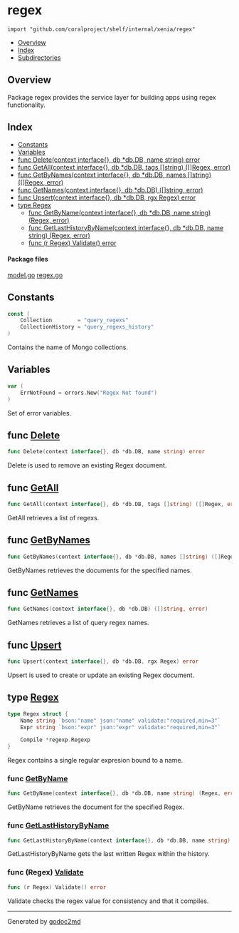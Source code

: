 

# regex
`import "github.com/coralproject/shelf/internal/xenia/regex"`

* [Overview](#pkg-overview)
* [Index](#pkg-index)
* [Subdirectories](#pkg-subdirectories)

## <a name="pkg-overview">Overview</a>
Package regex provides the service layer for building apps using
regex functionality.




## <a name="pkg-index">Index</a>
* [Constants](#pkg-constants)
* [Variables](#pkg-variables)
* [func Delete(context interface{}, db *db.DB, name string) error](#Delete)
* [func GetAll(context interface{}, db *db.DB, tags []string) ([]Regex, error)](#GetAll)
* [func GetByNames(context interface{}, db *db.DB, names []string) ([]Regex, error)](#GetByNames)
* [func GetNames(context interface{}, db *db.DB) ([]string, error)](#GetNames)
* [func Upsert(context interface{}, db *db.DB, rgx Regex) error](#Upsert)
* [type Regex](#Regex)
  * [func GetByName(context interface{}, db *db.DB, name string) (Regex, error)](#GetByName)
  * [func GetLastHistoryByName(context interface{}, db *db.DB, name string) (Regex, error)](#GetLastHistoryByName)
  * [func (r Regex) Validate() error](#Regex.Validate)


#### <a name="pkg-files">Package files</a>
[model.go](/src/github.com/coralproject/shelf/internal/xenia/regex/model.go) [regex.go](/src/github.com/coralproject/shelf/internal/xenia/regex/regex.go) 


## <a name="pkg-constants">Constants</a>
``` go
const (
    Collection        = "query_regexs"
    CollectionHistory = "query_regexs_history"
)
```
Contains the name of Mongo collections.


## <a name="pkg-variables">Variables</a>
``` go
var (
    ErrNotFound = errors.New("Regex Not found")
)
```
Set of error variables.



## <a name="Delete">func</a> [Delete](/src/target/regex.go?s=9486:9548#L355)
``` go
func Delete(context interface{}, db *db.DB, name string) error
```
Delete is used to remove an existing Regex document.



## <a name="GetAll">func</a> [GetAll](/src/target/regex.go?s=4289:4364#L165)
``` go
func GetAll(context interface{}, db *db.DB, tags []string) ([]Regex, error)
```
GetAll retrieves a list of regexs.



## <a name="GetByNames">func</a> [GetByNames](/src/target/regex.go?s=6377:6457#L242)
``` go
func GetByNames(context interface{}, db *db.DB, names []string) ([]Regex, error)
```
GetByNames retrieves the documents for the specified names.



## <a name="GetNames">func</a> [GetNames](/src/target/regex.go?s=3159:3222#L119)
``` go
func GetNames(context interface{}, db *db.DB) ([]string, error)
```
GetNames retrieves a list of query regex names.



## <a name="Upsert">func</a> [Upsert](/src/target/regex.go?s=1061:1121#L36)
``` go
func Upsert(context interface{}, db *db.DB, rgx Regex) error
```
Upsert is used to create or update an existing Regex document.




## <a name="Regex">type</a> [Regex](/src/target/model.go?s=473:649#L11)
``` go
type Regex struct {
    Name string `bson:"name" json:"name" validate:"required,min=3"`
    Expr string `bson:"expr" json:"expr" validate:"required,min=3"`

    Compile *regexp.Regexp
}
```
Regex contains a single regular expresion bound to a name.







### <a name="GetByName">func</a> [GetByName](/src/target/regex.go?s=5276:5350#L202)
``` go
func GetByName(context interface{}, db *db.DB, name string) (Regex, error)
```
GetByName retrieves the document for the specified Regex.


### <a name="GetLastHistoryByName">func</a> [GetLastHistoryByName](/src/target/regex.go?s=8054:8139#L306)
``` go
func GetLastHistoryByName(context interface{}, db *db.DB, name string) (Regex, error)
```
GetLastHistoryByName gets the last written Regex within the history.





### <a name="Regex.Validate">func</a> (Regex) [Validate](/src/target/model.go?s=724:755#L19)
``` go
func (r Regex) Validate() error
```
Validate checks the regex value for consistency and that it compiles.








- - -
Generated by [godoc2md](http://godoc.org/github.com/davecheney/godoc2md)
